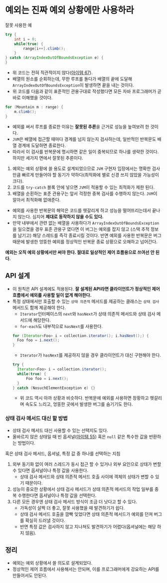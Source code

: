 # 예외는 진짜 예외 상황에만 사용하라

잘못 사용한 예
```java
try {
    int i = 0;
    while(true) {
        range[i++].climb();
    }
} catch (ArrayIndexOutOfBoundsException e) {
}
```

* 위 코드는 전혀 직관적이지 않다([아이템 67](https://github.com/parkhanbeen/study/blob/master/effective-java/9%EC%9E%A5/67.%EC%B5%9C%EC%A0%81%ED%99%94%EB%8A%94%20%EC%8B%A0%EC%A4%91%ED%9E%88%20%ED%95%98%EB%9D%BC.md)).
* 배열의 원소를 순회하는데, 무한 루프를 돌다가 배열의 끝에 도달해 `ArrayIndexOutOfBoundsException`이 발생하면 끝을 내는 것이다.
* 위 코드를 다음과 같이 표준적인 관용구대로 작성했다면 모든 자바 프로그래머가 곧바로 이해했을 것이다.

```java
for (Mountain m : range) {
    m.climb();
}
```

* 예외를 써서 루프를 종료한 이유는 **잘못된 추론**을 근거로 성능을 높여보려 한 것이다.
* `JVM`은 배열에 접근할 때마다 경계를 넘지 않는지 검사하는데, 일반적인 반복문도 배열 경계에 도달하면 종료한다.
* 따라서 이 검사를 반복문에 명시하면 같은 일이 중복되므로 하나를 생략한 것이다. 하지만 세가지 면에서 잘못된 추론이다.
1. 예외는 예외 상황에 쓸 용도로 설계되었으므로 `JVM` 구현자 입장에서는 명확한 검사만큼 빠르게 만들어야 할 동기가 약하다(최적화에 별로 신경 쓰지 않았을 가능성이 크다).
2. 코드를 `try-catch` 블록 안에 넣으면 `JVM`이 적용할 수 있는 최적화가 제한 된다.
3. 배열을 순횐하는 표준 관용구는 앞서 걱정한 중복 검사를 수행하지 않는다. `JVM`이 알아서 최적화해 없애준다.

* 예외를 사용한 반복문의 해악은 코드를 헷갈리게 하고 성능을 떨어뜨리는데서 끝나지 않는다. 심지어 **제대로 동작하지 않을 수도 있다.**
* 만약 내부에서 관련 없는 배열을 사용하다가 `ArrayIndexOutOfBoundsException`을 일으켰을 경우 표준 관용구 였다면 이 버그는 예외를 잡지 않고
  (스택 추적 정보를 남기고) 해당 스레드를 즉각 종료시킬 것이다. 반면 예외를 사용한 반복문은 버그 때문에 발생한 엉뚱한 예외를 정상적인 반복문 종료
 상황으로 오해하고 넘어간다.

**예외는 오직 예외 상황에서만 써야 한다. 절대로 일상적인 제어 흐름용으로 쓰여선 안 된다.**

## API 설계

* 이 원칙은 API 설계에도 적용된다. **잘 설계된 API라면 클라이언트가 정상적인 제어 흐름에서 예외를 사용할 일이 없게 해야한다.**
* 특정 상태에서만 호출할 수 있는 `상태 의존적` 메서드를 제공하는 클래스는 `상태 검사` 메서드도 함께 제공해야 한다.
  * `Iterator`인터페이스의 `next`와 `hasNext`가 상태 의존적 메서드와 상태 검사 메서드에 해당한다.
  * `for-each`도 내부적으로 `hasNext`를 사용한다.
  ```java
  for (Iterator<Foo> i = collection.iterator(); i.hasNext();) {
    Foo foo = i.next();
  }
  ```
  * `Iterator`가 `hasNext`를 제공하지 않을 경우 클라이언트가 대신 구현해야 한다.
  ```java
  try {
    Iterator<Foo> i = collection.iterator();
    while(true) {
        Foo foo = i.next();
    }
  } catch (NosuchElementException e) {}
  ```
  * 위 코드 역시 아까 상황과 비슷하다. 반복문에 예외를 사용하면 장황하고 헷갈리며 속도도 느리고, 엉뚱한 곳에서 발생한 버그를 숨기기도 한다.

### 상태 검사 메서드 대신 할 방법

* 상태 검사 메서드 대신 사용할 수 있는 선택지도 있다.
* 올바르지 않은 상태일 때 빈 옵셔널([아이템 55](https://github.com/parkhanbeen/study/blob/master/effective-java/8%EC%9E%A5/55.%EC%98%B5%EC%85%94%EB%84%90%20%EB%B0%98%ED%99%98%EC%9D%80%20%EC%8B%A0%EC%A4%91%ED%9E%88%20%ED%95%98%EB%9D%BC.md)) 혹은 `null` 같은 특수한 값을 반환하는 방법이다.

혹은 상태 검사 메서드, 옵셔널, 특정 값 중 하나를 선택하는 지침

1. 외부 동기화 없이 여러 스레드가 동시 접근 할 수 있거나 외부 요인으로 상태가 변할 수 있다면 옵셔널이나 특정 값을 사용한다.
   * 상태 검사 메서드와 상태 의존적 메서드 호출 사이에 객체의 상태가 변할 수 있기 때문이다.
2. 성능이 중요한 상황에서 상태 검사 메서드가 상태 의존적 메서드의 작업 일부를 중복 수행한다면 옵셔널이나 특정 값을 선택한다.
3. 다른 모든 경우엔 상태 검사 메서드 방식이 조금 더 낫다고 할 수 있다.
   * 가독성이 살짝 더 좋고, 잘못 사용했을 때 발견하기가 쉽다.
   * 상태 검사 메서드 호출을 깜빡 잊었다면 상태 의존적 메서드가 예외를 던져 버그를 확실히 드러낼 것이다.
   * 반면 특정 값은 검사하지 않고 지나쳐도 발견하기가 어렵다(옵셔널에는 해당 하지 않음).

## 정리

* 예외는 예외 상황에서 쓸 의도로 설계되었다.
* 정상적인 제어 흐름에서 사용해서는 안되며, 이를 프로그래머에게 강요하는 API를 만들어서도 안된다.
